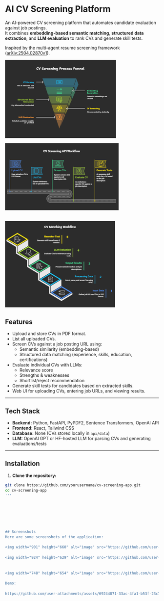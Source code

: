 # AI CV Screening Platform

An AI-powered CV screening platform that automates candidate evaluation against job postings.  
It combines **embedding-based semantic matching**, **structured data extraction**, and **LLM evaluation** to rank CVs and generate skill tests.

Inspired by the multi-agent resume screening framework ([arXiv:2504.02870v1](https://arxiv.org/abs/2504.02870)).

![alt text](images/image.png)

![alt text](images/image_workflow.png)

![alt text](images/CV%20matching%20workflow.png)
---

## Features

- Upload and store CVs in PDF format.
- List all uploaded CVs.
- Screen CVs against a job posting URL using:
  - Semantic similarity (embedding-based)
  - Structured data matching (experience, skills, education, certifications)
- Evaluate individual CVs with LLMs:
  - Relevance score
  - Strengths & weaknesses
  - Shortlist/reject recommendation
- Generate skill tests for candidates based on extracted skills.
- Web UI for uploading CVs, entering job URLs, and viewing results.

---

## Tech Stack

- **Backend:** Python, FastAPI, PyPDF2, Sentence Transformers, OpenAI API
- **Frontend:** React, Tailwind CSS
- **Database:** None (CVs stored locally in `api/data`)
- **LLM:** OpenAI GPT or HF-hosted LLM for parsing CVs and generating evaluations/tests

---

## Installation

1. **Clone the repository:**
```bash
git clone https://github.com/yourusername/cv-screening-app.git
cd cv-screening-app
'''






## Screenshots
Here are some screenshots of the application:

<img width="901" height="660" alt="image" src="https://github.com/user-attachments/assets/72bcbba1-9fa0-4f2b-be4c-4dc490c93a96" />

<img width="924" height="629" alt="image" src="https://github.com/user-attachments/assets/25de5f7b-4260-4296-91d6-afb3e742dd70" />


<img width="748" height="654" alt="image" src="https://github.com/user-attachments/assets/d427d924-0123-470c-a9df-b761cdf9e1ce" />

Demo:

https://github.com/user-attachments/assets/69244871-33ac-4fa1-b53f-23c7cec8d174



